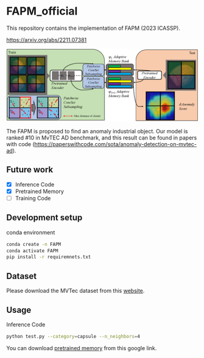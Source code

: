 # FAPM_official
This repository contains the implementation of FAPM (2023 ICASSP).

https://arxiv.org/abs/2211.07381

![](architecture.png)

The FAPM is proposed to find an anomaly industrial object. Our model is ranked #10 in MvTEC AD benchmark, and this result can be found in papers with code (https://paperswithcode.com/sota/anomaly-detection-on-mvtec-ad). 

## Future work

- [x] Inference Code
- [x] Pretrained Memory 
- [ ] Training Code 

## Development setup

conda environment
```sh
conda create -n FAPM
conda activate FAPM
pip install -r requiremnets.txt

```
## Dataset
Please download the MVTec dataset from this [website](https://www.mvtec.com/company/research/datasets/mvtec-ad).



## Usage

Inference Code
```sh
python test.py --category=capsule --n_neighbors=4
```
You can download [pretrained memory](https://drive.google.com/drive/folders/1z4dplHddceYLoYiKe29NY_SxeIJFstPu?usp=share_link) from this google link.
